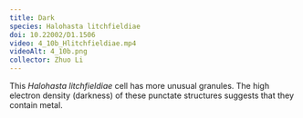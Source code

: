 ```yaml
---
title: Dark
species: Halohasta litchfieldiae 
doi: 10.22002/D1.1506
video: 4_10b_Hlitchfieldiae.mp4
videoAlt: 4_10b.png
collector: Zhuo Li
---
```


This *Halohasta litchfieldiae* cell has more unusual granules. The high electron density (darkness) of these punctate structures suggests that they contain metal.

